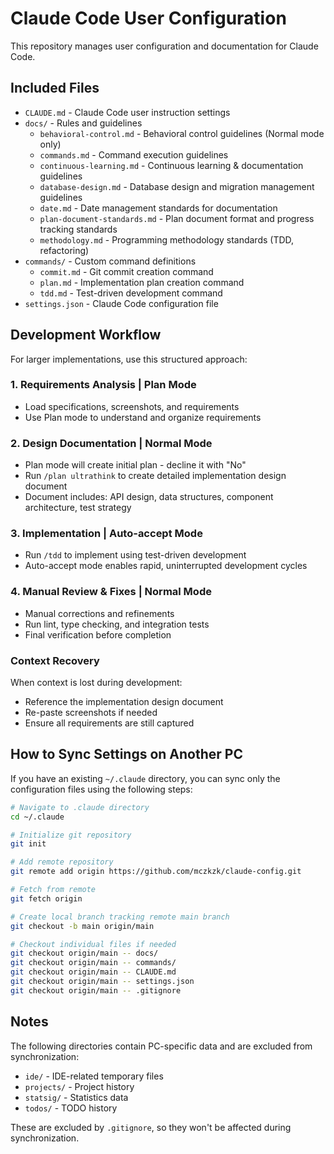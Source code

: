 # Claude Code User Configuration

This repository manages user configuration and documentation for Claude Code.

## Included Files

- `CLAUDE.md` - Claude Code user instruction settings
- `docs/` - Rules and guidelines
  - `behavioral-control.md` - Behavioral control guidelines (Normal mode only)
  - `commands.md` - Command execution guidelines
  - `continuous-learning.md` - Continuous learning & documentation guidelines
  - `database-design.md` - Database design and migration management guidelines
  - `date.md` - Date management standards for documentation
  - `plan-document-standards.md` - Plan document format and progress tracking standards
  - `methodology.md` - Programming methodology standards (TDD, refactoring)
- `commands/` - Custom command definitions
  - `commit.md` - Git commit creation command
  - `plan.md` - Implementation plan creation command
  - `tdd.md` - Test-driven development command
- `settings.json` - Claude Code configuration file

## Development Workflow

For larger implementations, use this structured approach:

### 1. Requirements Analysis | Plan Mode
- Load specifications, screenshots, and requirements
- Use Plan mode to understand and organize requirements

### 2. Design Documentation | Normal Mode  
- Plan mode will create initial plan - decline it with "No"
- Run `/plan ultrathink` to create detailed implementation design document
- Document includes: API design, data structures, component architecture, test strategy

### 3. Implementation | Auto-accept Mode
- Run `/tdd` to implement using test-driven development
- Auto-accept mode enables rapid, uninterrupted development cycles

### 4. Manual Review & Fixes | Normal Mode
- Manual corrections and refinements
- Run lint, type checking, and integration tests
- Final verification before completion

### Context Recovery
When context is lost during development:
- Reference the implementation design document
- Re-paste screenshots if needed
- Ensure all requirements are still captured

## How to Sync Settings on Another PC

If you have an existing `~/.claude` directory, you can sync only the configuration files using the following steps:

```bash
# Navigate to .claude directory
cd ~/.claude

# Initialize git repository
git init

# Add remote repository
git remote add origin https://github.com/mczkzk/claude-config.git

# Fetch from remote
git fetch origin

# Create local branch tracking remote main branch
git checkout -b main origin/main

# Checkout individual files if needed
git checkout origin/main -- docs/
git checkout origin/main -- commands/
git checkout origin/main -- CLAUDE.md
git checkout origin/main -- settings.json
git checkout origin/main -- .gitignore
```

## Notes

The following directories contain PC-specific data and are excluded from synchronization:
- `ide/` - IDE-related temporary files
- `projects/` - Project history
- `statsig/` - Statistics data
- `todos/` - TODO history

These are excluded by `.gitignore`, so they won't be affected during synchronization.